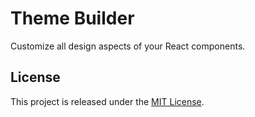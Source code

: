 # Theme Builder

Customize all design aspects of your React components.

## License

This project is released under the [MIT License](http://www.opensource.org/licenses/MIT).
